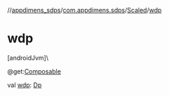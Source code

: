 //[appdimens_sdps](../../../index.md)/[com.appdimens.sdps](../index.md)/[Scaled](index.md)/[wdp](wdp.md)

# wdp

[androidJvm]\

@get:[Composable](https://developer.android.com/reference/kotlin/androidx/compose/runtime/Composable.html)

val [wdp](wdp.md): [Dp](https://developer.android.com/reference/kotlin/androidx/compose/ui/unit/Dp.html)